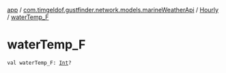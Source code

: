 [app](../../index.md) / [com.timgeldof.gustfinder.network.models.marineWeatherApi](../index.md) / [Hourly](index.md) / [waterTemp_F](./water-temp_-f.md)

# waterTemp_F

`val waterTemp_F: `[`Int`](https://kotlinlang.org/api/latest/jvm/stdlib/kotlin/-int/index.html)`?`